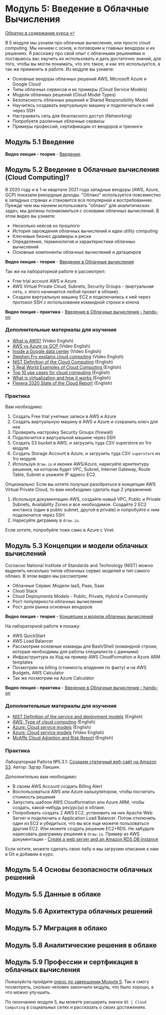 # Модуль 5:  Введение в Облачные Вычисления

[Обратно в содержание курса :leftwards_arrow_with_hook:](https://github.com/Data-Learn/data-engineering/blob/master/DE%20-%20101%20Guide.md) 

В 5 модуле мы узнаем про облачные вычисления, или просто cloud computing. Мы начнем с основ, и поговорим и главных вендорах и их решениях. Я расскажу про свой опыт с облачными решениями и постараюсь вас научить их использовать и дать достаточно знаний, для того, чтобы вы могли понимать, что это такое, и как это используется, а так же применять в работе. Из модуля вы узнаете:

-   Основные вендоры облачных решений AWS, Microsoft Azure и Google Cloud
-   Типы облачных сервисов и их примеры (Cloud Service Models)
-   Модели облачных решений (Cloud Model Types)
-   Безопасность облачных решений и Shared Responsibility Model
-  Научитесь создавать виртуальную машину и подключаться к ней через SSH
-  Настраивать сеть для безопасного доступ (Networking)
-   Попробуете различные облачные сервисы
-  Примеры профессий, сертификации от вендоров и тренинги


## Модуль 5.1 Введение

**Видео лекция - теория** - [Введение](). 

## Модуль 5.2 Введение в Облачные вычисления (Cloud Computing)?
В 2020 году и в 1-м квартале 2021 года западные вендоры (AWS, Azure, GCP) показали рекордные доходы. "Облако" используется повсеместно в западных странах и становится все популярней и востребованнее. Прежде чем мы начнем использовать "облако" для аналитических задач, мы должны познакомиться с основами облачных вычислений. В этом видео вы узнаете:

-   Несколько кейсов из прошлого
-   История зарождения облачных вычислений и идеи utility computing
-   Ключевые бизнес драйверы и риски
-   Определения, терминология и характеристики облачных вычислений
-   Основные компоненты облачных вычислений и датаценров

**Видео лекция - теория** - [Введение в Облачные вычисления](https://youtu.be/JHPa1AhUN_I)

Так же на лабораторной работе я рассмотрел:

-   Free trial account AWS и Azure
-   AWS Virtual Private Cloud, Subnets, Security Groups - (виртуальная сеть, с этого начинается любой проект в облаке).
-   Создали виртуальную машину EC2 и подключились к ней через протокол SSH с использование командной строки и ключа

**Видео лекция - практика** - [Введение в Облачные вычисления - hands-on](https://youtu.be/JHPa1AhUN_I?t=2447). 

### Дополнительные материалы для изучения
- [What is AWS?](https://youtu.be/a9__D53WsUs) (Video English)
- [AWS vs Azure vs GCP ](https://www.youtube.com/watch?v=kd33UVZhnAA) (Video English)
- [Inside a Google data center](https://www.youtube.com/watch?v=kd33UVZhnAA) (Video English)
- [Stephen Fry explains cloud computing](https://youtu.be/J9LK6EtxzgM) (Video English)
- [NIST Definition of the Cloud Computing](https://nvlpubs.nist.gov/nistpubs/Legacy/SP/nistspecialpublication800-145.pdf ) (English)
- [5 Real World Examples of Cloud Computing ](https://www.maropost.com/5-real-world-examples-of-cloud-computing/) (English)
- [Top 10 use cases for cloud computing ](https://blog.newcloudnetworks.com/the-top-10-use-cases-for-cloud-computing) (English)
- [What is virtualization and how it works ](https://searchservervirtualization.techtarget.com/definition/virtualization) (English) 
- [Flexera 2020 State of the Cloud Report](https://info.flexera.com/SLO-CM-REPORT-State-of-the-Cloud-2020) (English)

### Практика
Вам необходимо:
1. Создать Free trial учетные записи в AWS и Azure
2. Создать виртуальную машину в AWS и Azure и сохранить ключ для нее
3. Проверить настройку Security Groups (firewall)
4. Подключится к виртуальной машине через SSH
5. Создать S3 bucket в AWS, и загрузить туда CSV superstore из 1го модуля
6. Создать Storage Account в Azure, и загрузить туда CSV `superstore` из 1го модуля
7. Используя `draw.io` и иконки AWS/Azure, нарисуйте архитектуру решения, на котором будет VPC, Subnet, Internet Gateway, Route Table, Subnet и укажите IP адресс EC2.

Опционально:
Если вы хотите получше разобраться в концепции AWS Virtual Private Cloud, то вам необходимо сделать еще 2 упражнения:
1. Используя документацию AWS, создайте новый VPC, Public и Private Subnets, Availability Zones и все необходимое. Создайте 2 EC2 инстанса (один в public subnet, другой в private) и попробуйте к ним подключится через SSH
2. Нарисуйте диграмму в `draw.io`.

Если хотите, попробуйте тоже само в Azure с Vnet.

## Модуль 5.3 Концепции и модели облачных вычислений
Согласно National Institute of Standards and Technology (NIST) можно выделить несколько типов облачных сервис моделей и тип самого облако. В этом видео мы рассмотрим:
-  Облачные Сервис Модели IaaS, Paas, Saas
-  Cloud Stack
-  Cloud Deployments Models - Public, Private, Hybrid и Community
-  Рост популярности облачных вычисления
-  Рост доли рынка основных вендоров

**Видео лекция - теория** - [Концепции и модели облачных вычислений](https://youtu.be/-TW1oreQLNw)

На лабораторной работе я покажу:
-  AWS QuickStart
-  AWS Load Balancer
-  Рассмотрим основные команды для Bash/Shell (командной строки, которые необходимы для работы специалиста с данными)
-  Инфраструктура as Код на пример AWS CloudFormation и Azure ARM templates
-  Посмотрим на billing (стоимость владения по факту) и на AWS Budgets, AWS Calculator
-  Так же посмотрим на Azure Calculator

**Видео лекция - практика** - [Введение в Облачные вычисления - hands-on](https://youtu.be/-TW1oreQLNw?t=1671)

### Дополнительные материалы для изучения
- [NIST Definition of the service and deployment models](https://nvlpubs.nist.gov/nistpubs/Legacy/SP/nistspecialpublication800-145.pdf) (English)
- [AWS: Type of cloud computing](https://aws.amazon.com/types-of-cloud-computing/) (English)
- [Azure: Cloud service models](https://docs.microsoft.com/en-us/learn/modules/align-requirements-in-azure/3-service-models) (English)
- [Azure: Cloud service models](https://docs.microsoft.com/en-us/learn/modules/align-requirements-in-azure/3-service-models) (Video English)
- [McAffe Cloud Adoption and Risk Report](https://www.mcafee.com/enterprise/en-us/solutions/lp/cloud-adoption-risk-report-business-growth-edition.html) (English)


### Практика
Лабораторная Работа №5.3.1: [Создаем статичный веб-сайт на Amazon S3](https://github.com/Data-Learn/data-engineering/blob/master/DE-101%20Modules/Module05/DE%20-%20101%20Labs/AWS%20-%20Static%20web-site%20using%20S3/Static%20web-site%20using%20S3.md). Автор: Эдгар Лакшин. 

Дополнительно вам необходимо:
- В своем AWS Account создать Billing Alert
- Воспользоваться AWS или Azure калькулятором, чтобы посчитать стоимость решения
- Запустить шаблон AWS Cloudformation или Azure ARM, чтобы создать, какой-нибудь ресурс(ы) в облаке.
- Попробовать создать 2 AWS EC2, установить на них Apache Web Server и подключить к Application Load Balancer. Потом отключить один из EC2 и убедиться, что вы все еще можете пользоваться другим EC2. Или можете создать решение EC2+RDS. Не забудьте нарисовать диаграмму решения в `draw.io`. Пример из AWS документации - [Create a web server and an Amazon RDS DB instance](https://docs.aws.amazon.com/AmazonRDS/latest/UserGuide/TUT_WebAppWithRDS.html)

Если хотите, можете сделать свою лабу и мы загрузим описание к нам в Git и добавим в курс.  

## Модуль 5.4 Основы безопасности облачных решений

## Модуль 5.5 Данные в облаке

## Модуль 5.6 Архитектура облачных решений

## Модуль 5.7 Миграция в облако

## Модуль 5.8 Аналитические решения в облаке

## Модуль 5.9 Профессии и сертфикация в облачных вычисления





Пожалуйста пройдите [опрос по завершении Модуля 5](https://forms.gle/kyYWXLarcgqz6oTu5). Так я смогу посмотреть, сколько человек закончило модуль, что было хорошо, а что можно улучшить.

По окончанию модуля 5, вы можете расшарить значок `05 | Cloud Computing` в социальных сетях и рассказать о своих достижениях. 

